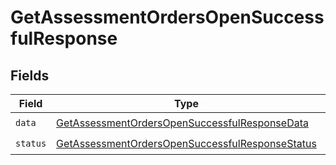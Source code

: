 # GetAssessmentOrdersOpenSuccessfulResponse


## Fields

| Field                                                                                                                     | Type                                                                                                                      | Required                                                                                                                  | Description                                                                                                               |
| ------------------------------------------------------------------------------------------------------------------------- | ------------------------------------------------------------------------------------------------------------------------- | ------------------------------------------------------------------------------------------------------------------------- | ------------------------------------------------------------------------------------------------------------------------- |
| `data`                                                                                                                    | [GetAssessmentOrdersOpenSuccessfulResponseData](../../models/shared/getassessmentordersopensuccessfulresponsedata.md)     | :heavy_check_mark:                                                                                                        | N/A                                                                                                                       |
| `status`                                                                                                                  | [GetAssessmentOrdersOpenSuccessfulResponseStatus](../../models/shared/getassessmentordersopensuccessfulresponsestatus.md) | :heavy_check_mark:                                                                                                        | N/A                                                                                                                       |